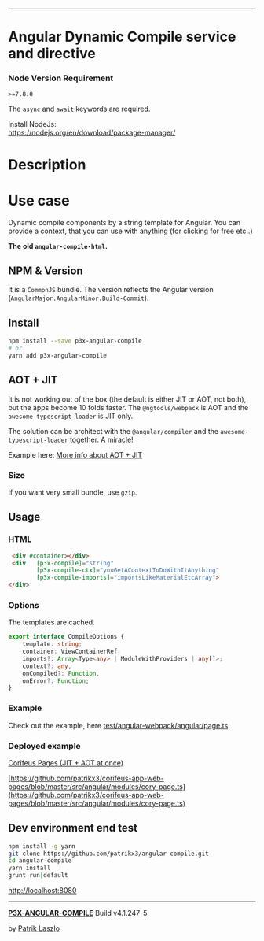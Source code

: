 [//]: #@corifeus-header


---

# Angular Dynamic Compile service and directive

### Node Version Requirement 
``` 
>=7.8.0 
```  
   
The ```async``` and ```await``` keywords are required.

Install NodeJs:    
https://nodejs.org/en/download/package-manager/    
  
# Description


[//]: #@corifeus-header:end

# Use case
Dynamic compile components by a string template for Angular. You can provide a context, that you can use with anything (for clicking for free etc..) 

**The old ```angular-compile-html```.**

## NPM & Version
It is a ```CommonJS``` bundle.
The version reflects the Angular version (```AngularMajor.AngularMinor.Build-Commit```).

## Install
  
```bash
npm install --save p3x-angular-compile
# or
yarn add p3x-angular-compile
```

## AOT + JIT
It is not working out of the box (the default is either JIT or AOT, not both), but the apps become 10 folds faster. The ``@ngtools/webpack`` is AOT and the ```awesome-typescript-loader``` is JIT only. 
  
The solution can be architect with the ```@angular/compiler``` and the ```awesome-typescript-loader``` together. A miracle!

Example here:
[More info about AOT + JIT](https://pages.corifeus.tk/github/corifeus-builder-angular/artifacts/readme/skeleton.html)

### Size
If you want very small bundle, use ```gzip```.

## Usage

### HTML
  
```html
 <div #container></div>
 <div   [p3x-compile]="string" 
        [p3x-compile-ctx]="youGetAContextToDoWithItAnything"
        [p3x-compile-imports]="importsLikeMaterialEtcArray">        
</div>
```

### Options
The templates are cached.

```typescript
export interface CompileOptions {
    template: string;
    container: ViewContainerRef;
    imports?: Array<Type<any> | ModuleWithProviders | any[]>;
    context?: any,
    onCompiled?: Function,
    onError?: Function;
}
```

### Example
Check out the example, here [test/angular-webpack/angular/page.ts](https://github.com/patrikx3/angular-compile-html/blob/master/test/angular-webpack/angular/page.ts).

### Deployed example
[Corifeus Pages (JIT + AOT at once)](https://pages.corifeus.tk)
  
[https://github.com/patrikx3/corifeus-app-web-pages/blob/master/src/angular/modules/cory-page.ts](https://github.com/patrikx3/corifeus-app-web-pages/blob/master/src/angular/modules/cory-page.ts)

## Dev environment end test
   
```bash
npm install -g yarn
git clone https://github.com/patrikx3/angular-compile.git
cd angular-compile
yarn install
grunt run|default
```

[http://localhost:8080](http://localhost:8080)




[//]: #@corifeus-footer

---
[**P3X-ANGULAR-COMPILE**](https://patrikx3.github.com/angular-compile) Build v4.1.247-5

by [Patrik Laszlo](http://patrikx3.tk) 

[//]: #@corifeus-footer:end

